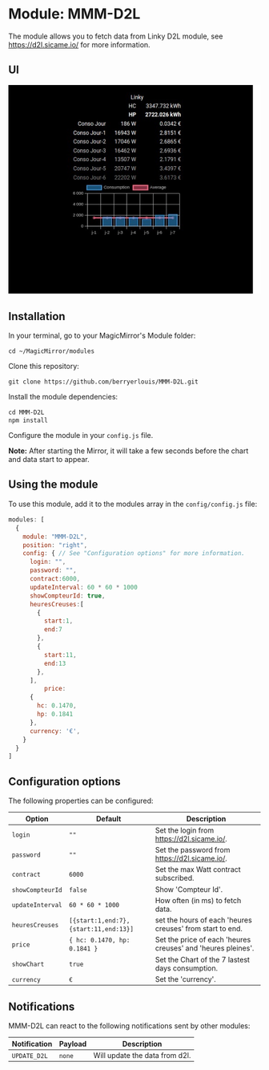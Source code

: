 # Module: MMM-D2L
The module allows you to fetch data from Linky D2L module, see https://d2l.sicame.io/ for more information.

## UI
![UI](ui-d2l.jpg)

## Installation

In your terminal, go to your MagicMirror's Module folder:
````
cd ~/MagicMirror/modules
````

Clone this repository:
````
git clone https://github.com/berryerlouis/MMM-D2L.git
````

Install the module dependencies:
````
cd MMM-D2L
npm install
````

Configure the module in your `config.js` file.

**Note:** After starting the Mirror, it will take a few seconds before the chart and data start to appear.

## Using the module

To use this module, add it to the modules array in the `config/config.js` file:
````javascript
modules: [
  {
    module: "MMM-D2L",
    position: "right",
    config: { // See "Configuration options" for more information.
      login: "",
      password: "",
      contract:6000,
      updateInterval: 60 * 60 * 1000 
      showCompteurId: true,
      heuresCreuses:[
        {
          start:1,
          end:7
        },
        {
          start:11,
          end:13
        },
      ],
		  price: 
      { 
        hc: 0.1470, 
        hp: 0.1841 
      },
      currency: '€',
    }
  }
]
````

## Configuration options

The following properties can be configured:

|Option|Default|Description|
|---|---|---|
|`login`|`""`|Set the login from https://d2l.sicame.io/.|
|`password`|`""`|Set the password from https://d2l.sicame.io/.|
|`contract`|`6000`|Set the max Watt contract subscribed.|
|`showCompteurId`|`false`|Show 'Compteur Id'.|
|`updateInterval`|`60 * 60 * 1000`|How often (in ms) to fetch data.|
|`heuresCreuses`|`[{start:1,end:7},{start:11,end:13}]`|set the hours of each 'heures creuses' from start to end.|
|`price`|`{ hc: 0.1470, hp: 0.1841 }`|Set the price of each 'heures creuses' and 'heures pleines'.|
|`showChart`|`true`|Set the Chart of the 7 lastest days consumption.|
|`currency`|`€`|Set the 'currency'.|

## Notifications

MMM-D2L can react to the following notifications sent by other modules:

|Notification|Payload|Description|
|---|---|---|
|`UPDATE_D2L`|`none`|Will update the data from d2l.|